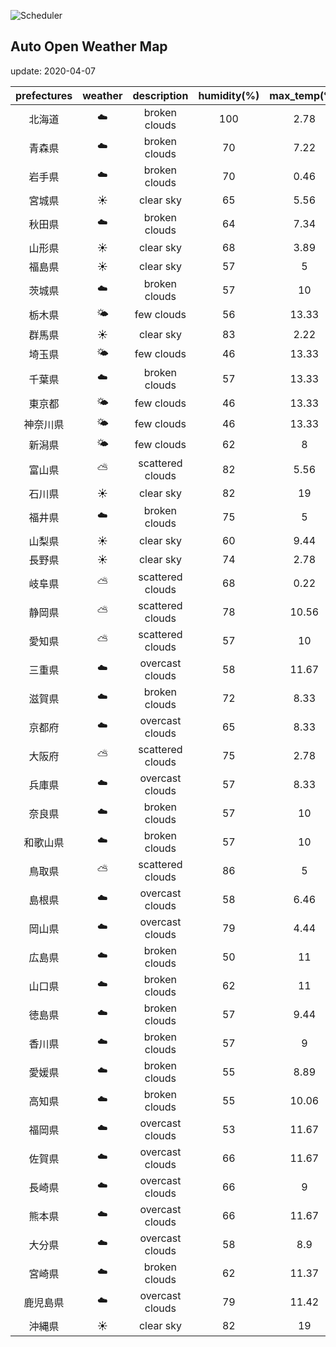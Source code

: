 ![Scheduler](https://github.com/miya/auto_open_weather_map/workflows/Scheduler/badge.svg)
## Auto Open Weather Map
update: 2020-04-07

|prefectures|weather|description|humidity(%)|max_temp(℃)|min_temp(℃)|
|:-----------:|:------------:|:------------:|:-----------:|:------------:|:-----------:|
|北海道|☁️|broken clouds|100|2.78|1|
|青森県|☁️|broken clouds|70|7.22|6|
|岩手県|☁️|broken clouds|70|0.46|0.46|
|宮城県|☀️|clear sky|65|5.56|5.56|
|秋田県|☁️|broken clouds|64|7.34|7.34|
|山形県|☀️|clear sky|68|3.89|3.89|
|福島県|☀️|clear sky|57|5|4.44|
|茨城県|☁️|broken clouds|57|10|3.33|
|栃木県|🌤|few clouds|56|13.33|6|
|群馬県|☀️|clear sky|83|2.22|-1.67|
|埼玉県|🌤|few clouds|46|13.33|8.89|
|千葉県|☁️|broken clouds|57|13.33|8.89|
|東京都|🌤|few clouds|46|13.33|8.89|
|神奈川県|🌤|few clouds|46|13.33|7.78|
|新潟県|🌤|few clouds|62|8|3.33|
|富山県|⛅️|scattered clouds|82|5.56|2.22|
|石川県|☀️|clear sky|82|19|15.56|
|福井県|☁️|broken clouds|75|5|5|
|山梨県|☀️|clear sky|60|9.44|6|
|長野県|☀️|clear sky|74|2.78|-1.67|
|岐阜県|⛅️|scattered clouds|68|0.22|0.22|
|静岡県|⛅️|scattered clouds|78|10.56|7.78|
|愛知県|⛅️|scattered clouds|57|10|0|
|三重県|☁️|overcast clouds|58|11.67|11.67|
|滋賀県|☁️|broken clouds|72|8.33|4.44|
|京都府|☁️|overcast clouds|65|8.33|3.33|
|大阪府|⛅️|scattered clouds|75|2.78|2.78|
|兵庫県|☁️|overcast clouds|57|8.33|3.33|
|奈良県|☁️|broken clouds|57|10|3.33|
|和歌山県|☁️|broken clouds|57|10|3.33|
|鳥取県|⛅️|scattered clouds|86|5|5|
|島根県|☁️|overcast clouds|58|6.46|6.46|
|岡山県|☁️|overcast clouds|79|4.44|4.44|
|広島県|☁️|broken clouds|50|11|8.89|
|山口県|☁️|broken clouds|62|11|8.89|
|徳島県|☁️|broken clouds|57|9.44|8.33|
|香川県|☁️|broken clouds|57|9|4.44|
|愛媛県|☁️|broken clouds|55|8.89|8.89|
|高知県|☁️|broken clouds|55|10.06|10.06|
|福岡県|☁️|overcast clouds|53|11.67|8.33|
|佐賀県|☁️|overcast clouds|66|11.67|8.33|
|長崎県|☁️|overcast clouds|66|9|9|
|熊本県|☁️|overcast clouds|66|11.67|9|
|大分県|☁️|overcast clouds|58|8.9|8.9|
|宮崎県|☁️|broken clouds|62|11.37|11.37|
|鹿児島県|☁️|overcast clouds|79|11.42|11.42|
|沖縄県|☀️|clear sky|82|19|15.56|

